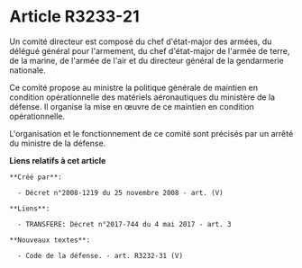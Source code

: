 # Article R3233-21

Un comité directeur est composé du chef d'état-major des armées, du délégué général pour l'armement, du chef d'état-major de
l'armée de terre, de la marine, de l'armée de l'air et du directeur général de la gendarmerie nationale.

Ce comité propose au ministre la politique générale de maintien en condition opérationnelle des matériels aéronautiques du
ministère de la défense. Il organise la mise en œuvre de ce maintien en condition opérationnelle.

L'organisation et le fonctionnement de ce comité sont précisés par un arrêté du ministre de la défense.

**Liens relatifs à cet article**

	**Créé par**:

	  - Décret n°2008-1219 du 25 novembre 2008 - art. (V)

	**Liens**:

	  - TRANSFERE: Décret n°2017-744 du 4 mai 2017 - art. 3

	**Nouveaux textes**:

	  - Code de la défense. - art. R3232-31 (V)
